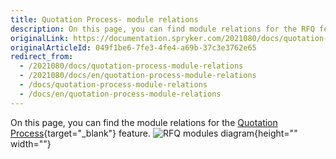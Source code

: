 ```yaml
---
title: Quotation Process- module relations
description: On this page, you can find module relations for the RFQ feature provided by Spryker.
originalLink: https://documentation.spryker.com/2021080/docs/quotation-process-module-relations
originalArticleId: 049f1be6-7fe3-4fe4-a69b-37c3e3762e65
redirect_from:
  - /2021080/docs/quotation-process-module-relations
  - /2021080/docs/en/quotation-process-module-relations
  - /docs/quotation-process-module-relations
  - /docs/en/quotation-process-module-relations
---
```


On this page, you can find the module relations for the [Quotation Process](/docs/scos/dev/features/{{page.version}}/quotation-process/quotation-process-feature-overview.html){target="_blank"} feature.
![RFQ modules diagram](https://spryker.s3.eu-central-1.amazonaws.com/docs/Features/Workflow+%26+Process+Management/Quotation+process+and+RFQ/Quotation+Process+%26+RFQ+Feature+Overview/request-for-quote-module-diagram.png){height="" width=""}
